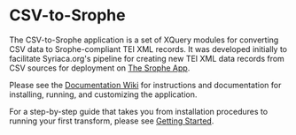# CSV-to-Srophe

The CSV-to-Srophe application is a set of XQuery modules for converting CSV data to Srophe-compliant TEI XML records. It was developed initially to facilitate Syriaca.org's pipeline for creating new TEI XML data records from CSV sources for deployment on [The Srophe App](https://srophe.app/). 

Please see the [Documentation Wiki](https://github.com/wlpotter/csv-to-srophe/wiki) for instructions and documentation for installing, running, and customizing the application. 

For a step-by-step guide that takes you from installation procedures to running your first transform, please see [Getting Started](https://github.com/wlpotter/csv-to-srophe/wiki/Getting-Started).

